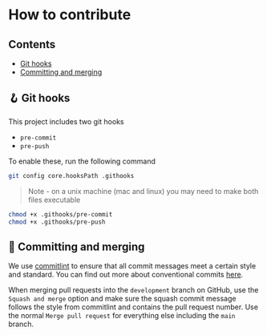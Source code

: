 # How to contribute

## Contents

- [Git hooks](#-git-hooks)
- [Committing and merging](#-committing-and-merging)

## 🪝 Git hooks

This project includes two git hooks

- `pre-commit`
- `pre-push`

To enable these, run the following command

```sh
git config core.hooksPath .githooks
```

> Note - on a unix machine (mac and linux) you may need to make both files executable

```sh
chmod +x .githooks/pre-commit
chmod +x .githooks/pre-push
```

## 💬 Committing and merging

We use [commitlint](https://commitlint.js.org/) to ensure that all commit messages meet a certain style and standard. You can find out more about conventional commits [here](https://www.conventionalcommits.org/).

When merging pull requests into the `development` branch on GitHub, use the `Squash and merge` option and make sure the squash commit message follows the style from commitlint and contains the pull request number. Use the normal `Merge pull request` for everything else including the `main` branch.
